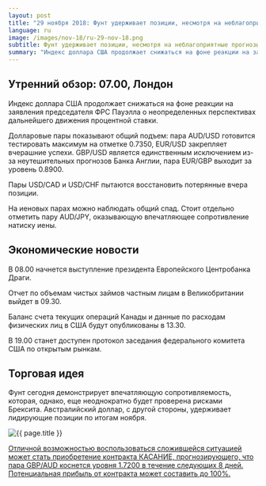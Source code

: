 ```yaml
---
layout: post
title: "29 ноября 2018: Фунт удерживает позиции, несмотря на неблагоприятные прогнозы"
language: ru
image: /images/nov-18/ru-29-nov-18.png
subtitle: Фунт удерживает позиции, несмотря на неблагоприятные прогнозы
summary: "Индекс доллара США продолжает снижаться на фоне реакции на заявления председателя ФРС Пауэлла о неопределенных перспективах дальнейшего движения процентной ставки"
---
```

## Утренний обзор: 07.00, Лондон
 
Индекс доллара США продолжает снижаться на фоне реакции на заявления председателя ФРС Пауэлла о неопределенных перспективах дальнейшего движения процентной ставки.

Долларовые пары показывают общий подъем: пара AUD/USD готовится тестировать максимум на отметке 0.7350, EUR/USD закрепляет вчерашние успехи. GBP/USD является единственным исключением из-за неутешительных прогнозов Банка Англии, пара EUR/GBP выходит за уровень 0.8900.

Пары USD/CAD и USD/CHF пытаются восстановить потерянные вчера позиции.

На иеновых парах можно наблюдать общий спад. Стоит отдельно отметить пару AUD/JPY, оказывающую впечатляющее сопротивление натиску иены.
 
## Экономические новости
 
В 08.00 начнется выступление президента Европейского Центробанка Драги.

Отчет по объемам чистых займов частным лицам в Великобритании выйдет в 09.30.

Баланс счета текущих операций Канады и данные по расходам физических лиц в США будут опубликованы в 13.30.

В 19.00 станет доступен протокол заседания федерального комитета США по открытым рынкам.

## Торговая идея
 
Фунт сегодня демонстрирует впечатляющую сопротивляемость, которая, однако, еще неоднократно будет проверена рисками Брексита. Австралийский доллар, с другой стороны, удерживает лидирующие позиции по итогам ноября.

<img src="{{ site.url }}/images/nov-18/ru-29-nov-18.png" alt="{{ page.title }}"  title="{{ page.title }}">

<a href="%LINK%%?currency=USD&market=forex&underlying=frxGBPAUD&formname=touchnotouch&duration_amount=8&duration_units=d&amount=10&amount_type=stake&expiry_type=duration&barrier=1.72" target="_blank" rel="noopener noreferrer nofollow">Отличной возможностью воспользоваться сложившейся ситуацией может стать приобретение контракта КАСАНИЕ, прогнозирующего, что пара GBP/AUD коснется уровня 1.7200 в течение следующих 8 дней. Потенциальная прибыль от контракта может составить до 100%.</a>
